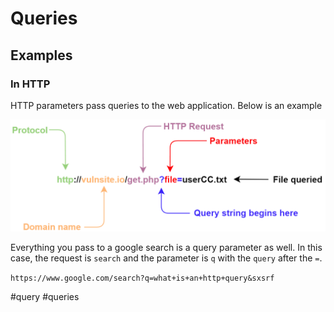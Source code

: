# Queries

## Examples

### In HTTP

HTTP parameters pass queries to the web application. Below is an example

![HTTP Query](concepts_photos/HTTP_Query_Parameters.png)

Everything you pass to a google search is a query parameter as well. In this case, the request is `search` and the parameter is `q` with the `query` after the `=`. 

`https://www.google.com/search?q=what+is+an+http+query&sxsrf`

#query #queries